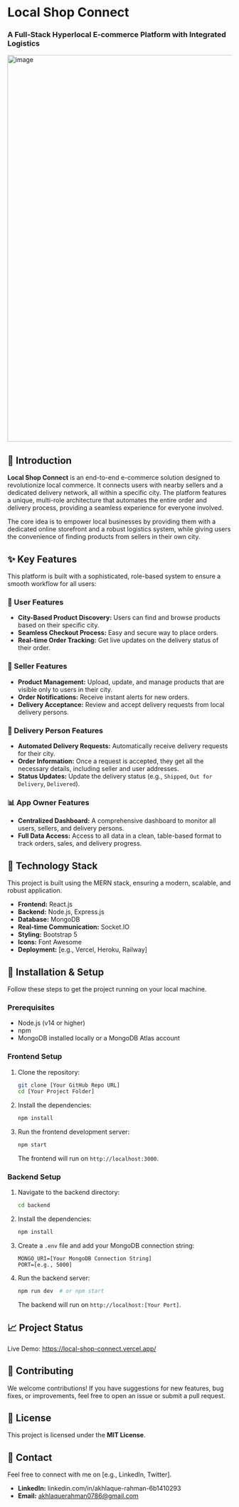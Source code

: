 # Local Shop Connect

### A Full-Stack Hyperlocal E-commerce Platform with Integrated Logistics

<img width="1913" height="870" alt="image" src="https://github.com/user-attachments/assets/6b5eb6a6-992b-46d3-95dc-5edfd7ca07b8" />


## 📖 Introduction

**Local Shop Connect** is an end-to-end e-commerce solution designed to revolutionize local commerce. It connects users with nearby sellers and a dedicated delivery network, all within a specific city. The platform features a unique, multi-role architecture that automates the entire order and delivery process, providing a seamless experience for everyone involved.

The core idea is to empower local businesses by providing them with a dedicated online storefront and a robust logistics system, while giving users the convenience of finding products from sellers in their own city.

## ✨ Key Features

This platform is built with a sophisticated, role-based system to ensure a smooth workflow for all users:

### **👤 User Features**
-   **City-Based Product Discovery:** Users can find and browse products based on their specific city.
-   **Seamless Checkout Process:** Easy and secure way to place orders.
-   **Real-time Order Tracking:** Get live updates on the delivery status of their order.

### **🏪 Seller Features**
-   **Product Management:** Upload, update, and manage products that are visible only to users in their city.
-   **Order Notifications:** Receive instant alerts for new orders.
-   **Delivery Acceptance:** Review and accept delivery requests from local delivery persons.

### **🛵 Delivery Person Features**
-   **Automated Delivery Requests:** Automatically receive delivery requests for their city.
-   **Order Information:** Once a request is accepted, they get all the necessary details, including seller and user addresses.
-   **Status Updates:** Update the delivery status (e.g., `Shipped`, `Out for Delivery`, `Delivered`).

### **📊 App Owner Features**
-   **Centralized Dashboard:** A comprehensive dashboard to monitor all users, sellers, and delivery persons.
-   **Full Data Access:** Access to all data in a clean, table-based format to track orders, sales, and delivery progress.

## 🚀 Technology Stack

This project is built using the MERN stack, ensuring a modern, scalable, and robust application.

-   **Frontend:** React.js
-   **Backend:** Node.js, Express.js
-   **Database:** MongoDB
-   **Real-time Communication:** Socket.IO
-   **Styling:** Bootstrap 5
-   **Icons:** Font Awesome
-   **Deployment:** [e.g., Vercel, Heroku, Railway]

## 🔧 Installation & Setup

Follow these steps to get the project running on your local machine.

### **Prerequisites**
-   Node.js (v14 or higher)
-   npm
-   MongoDB installed locally or a MongoDB Atlas account

### **Frontend Setup**

1.  Clone the repository:
    ```bash
    git clone [Your GitHub Repo URL]
    cd [Your Project Folder]
    ```
2.  Install the dependencies:
    ```bash
    npm install
    ```
3.  Run the frontend development server:
    ```bash
    npm start
    ```
    The frontend will run on `http://localhost:3000`.

### **Backend Setup**

1.  Navigate to the backend directory:
    ```bash
    cd backend
    ```
2.  Install the dependencies:
    ```bash
    npm install
    ```
3.  Create a `.env` file and add your MongoDB connection string:
    ```
    MONGO_URI=[Your MongoDB Connection String]
    PORT=[e.g., 5000]
    ```
4.  Run the backend server:
    ```bash
    npm run dev  # or npm start
    ```
    The backend will run on `http://localhost:[Your Port]`.

## 📈 Project Status

Live Demo: https://local-shop-connect.vercel.app/

## 🤝 Contributing

We welcome contributions! If you have suggestions for new features, bug fixes, or improvements, feel free to open an issue or submit a pull request.

## 📄 License

This project is licensed under the **MIT License**.

## 📧 Contact

Feel free to connect with me on [e.g., LinkedIn, Twitter].

-   **LinkedIn:** linkedin.com/in/akhlaque-rahman-6b1410293
-   **Email:** akhlaquerahman0786@gmail.com
